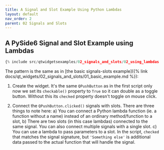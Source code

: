 ```yaml
---
title: A Signal and Slot Example Using Python Lambdas
layout: default
nav_order: 2
parent: 02 Signals and Slots
---
```


## A PySide6 Signal and Slot Example using Lambdas

```python
{% include src/qtwidgetsexamples/02_signals_and_slots/02_using_lambdas.py %}
```

The pattern is the same as in [the basic signals-slots example]({% link docs/qt_widgets/02_signals_and_slots/01_basic_example.md %}):

1. Create the widget. It's the same `QPushButton` as in the first script only now we set its `checkable()` property to `True` so it can double as a toggle button. Without this its `checked` property doesn't toggle on mouse click.

2. Connect the `QPushButton.clicked()` signals with slots. There are three things to note here: 
    a) You can connect a Python lambda function (ie. a  function without a name) instead of an ordinary method/function to a slot,
    b) There are two slots (in this case lambdas) connected to the same signal. You can also connect multiple signals with a single slot.
    c) You can use a lambda to pass parameters to a slot. In the script, `checked` that matches the signal signature, but `'Something else'` is additional data passed to the actual function that will handle the signal.